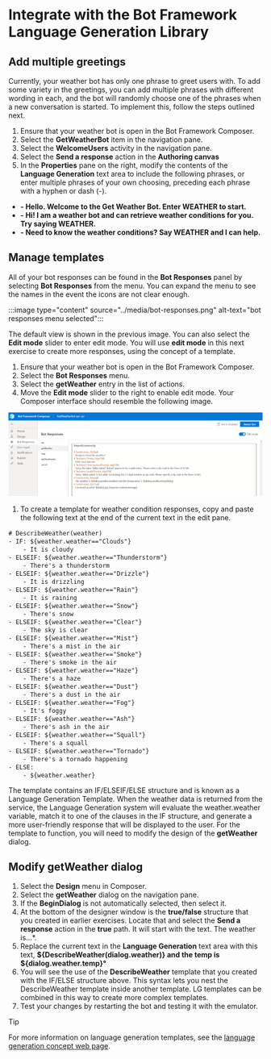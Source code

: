 # Integrate with the Bot Framework Language Generation Library

## Add multiple greetings

Currently, your weather bot has only one phrase to greet users with. To add some variety in the greetings, you can add multiple phrases with different wording in each, and the bot will randomly choose one of the phrases when a new conversation is started.  To implement this, follow the steps outlined next.

1. Ensure that your weather bot is open in the Bot Framework Composer.
1. Select the **GetWeatherBot** item in the navigation pane.
1. Select the **WelcomeUsers** activity in the navigation pane.
1. Select the **Send a response** action in the **Authoring canvas**
1. In the **Properties** pane on the right, modify the contents of the **Language Generation** text area to include the following phrases, or enter multiple phrases of your own choosing, preceding each phrase with a hyphen or dash (-).

- **- Hello. Welcome to the Get Weather Bot. Enter WEATHER to start.**
- **- Hi! I am a weather bot and can retrieve weather conditions for you. Try saying WEATHER.**
- **- Need to know the weather conditions? Say WEATHER and I can help.**

## Manage templates

All of your bot responses can be found in the **Bot Responses** panel by selecting **Bot Responses** from the menu.  You can expand the menu to see the names in the event the icons are not clear enough.

:::image type="content" source="../media/bot-responses.png" alt-text="bot responses menu selected":::

The default view is shown in the previous image.  You can also select the **Edit mode** slider to enter edit mode. You will use **edit mode** in this next exercise to create more responses, using the concept of a template.

1. Ensure that your weather bot is open in the Bot Framework Composer.
1. Select the **Bot Responses** menu.
1. Select the **getWeather** entry in the list of actions.
1. Move the **Edit mode** slider to the right to enable edit mode.  Your Composer interface should resemble the following image.

  ![Bot responses panel in edit mode with getWeather selected](media/edit-bot-responses.png)

1. To create a template for weather condition responses, copy and paste the following text at the end of the current text in the edit pane.

```dos
# DescribeWeather(weather)
- IF: ${weather.weather=="Clouds"}
    - It is cloudy
- ELSEIF: ${weather.weather=="Thunderstorm"}
    - There's a thunderstorm
- ELSEIF: ${weather.weather=="Drizzle"}
    - It is drizzling
- ELSEIF: ${weather.weather=="Rain"}
    - It is raining
- ELSEIF: ${weather.weather=="Snow"}
    - There's snow
- ELSEIF: ${weather.weather=="Clear"}
    - The sky is clear
- ELSEIF: ${weather.weather=="Mist"}
    - There's a mist in the air
- ELSEIF: ${weather.weather=="Smoke"}
    - There's smoke in the air
- ELSEIF: ${weather.weather=="Haze"}
    - There's a haze
- ELSEIF: ${weather.weather=="Dust"}
    - There's a dust in the air
- ELSEIF: ${weather.weather=="Fog"}
    - It's foggy
- ELSEIF: ${weather.weather=="Ash"}
    - There's ash in the air
- ELSEIF: ${weather.weather=="Squall"}
    - There's a squall
- ELSEIF: ${weather.weather=="Tornado"}
    - There's a tornado happening
- ELSE:
    - ${weather.weather}
```

The template contains an IF/ELSEIF/ELSE structure and is known as a Language Generation Template. When the weather data is returned from the service, the Language Generation system will evaluate the weather.weather variable, match it to one of the clauses in the IF structure, and generate a more user-friendly response that will be displayed to the user. For the template to function, you will need to modify the design of the **getWeather** dialog.

## Modify getWeather dialog

1. Select the **Design** menu in Composer.
1. Select the **getWeather** dialog on the navigation pane.
1. If the **BeginDialog** is not automatically selected, then select it.
1. At the bottom of the designer window is the **true/false** structure that you created in earlier exercises.  Locate that and select the **Send a response** action in the **true** path.  It will start with the text. The weather is...*.
1. Replace the current text in the **Language Generation** text area with this text, **${DescribeWeather(dialog.weather)} and the temp is ${dialog.weather.temp}&deg;**
1. You will see the use of the **DescribeWeather** template that you created with the IF/ELSE structure above. This syntax lets you nest the DescribeWeather template inside another template. LG templates can be combined in this way to create more complex templates.
1. Test your changes by restarting the bot and testing it with the emulator.

>[!Tip]
>For more information on language generation templates, see the [language generation concept web page](https://docs.microsoft.com/composer/concept-language-generation).
